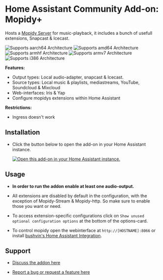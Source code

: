 # Home Assistant Community Add-on: Mopidy+

Hosts a [Mopidy Server](https://mopidy.com/) for music-playback, it includes a bunch of usefull extensions, Snapcast & Icecast.

![Supports aarch64 Architecture][aarch64-shield] ![Supports amd64 Architecture][amd64-shield] ![Supports armhf Architecture][armhf-shield] ![Supports armv7 Architecture][armv7-shield] ![Supports i386 Architecture][i386-shield]

**Features:**
- Output types: Local audio-adapter, snapcast & Icecast.
- Source types: Local music & playlists, mediastreams, YouTube, Soundcloud & Mixcloud
- Web-interfaces: Iris & Yap
- Configure mopidys extensions within Home Assistant

**Restrictions:**
- Ingress doesn't work

## Installation

- Click the button below to open the add-on in your Home Assistant instance.

  [![Open this add-on in your Home Assistant instance.][addon-badge]][addon]

## Usage

- **In order to run the addon enable at least one audio-output.**

- All extensions are disabled by default in the configuration, with the exception of Mopidy-Stream & Mopidy-http. So make sure to enable those you want or need.

- To access extension-specific configurations click on `Show unused optional configuration options` at the bottom of the options-card.

- To control mopidy open the webinterface at `http://[HOSTNAME]:8066` or install [bushvin's Home Assistant Integration][ha-integration].

## Support

- [Discuss the addon here][discussions]

- [Report a bug or request a feature here][issue]

[addon-badge]: https://my.home-assistant.io/badges/supervisor_addon.svg
[addon]: https://my.home-assistant.io/redirect/supervisor_addon/?addon=e34e2f70_mopidy&repository_url=https%3A%2F%2Fgithub.com%2FSwitch123456789%2FSwitch-s-Home-Assistant-Add-ons
[issue]: https://github.com/Switch123456789/Switch-s-Home-Assistant-Add-ons/issues
[discussions]: https://github.com/Switch123456789/Switch-s-Home-Assistant-Add-ons/discussions
[ha-integration]: https://github.com/bushvin/hass-integrations

[aarch64-shield]: https://img.shields.io/badge/aarch64-yes-green.svg
[amd64-shield]: https://img.shields.io/badge/amd64-yes-green.svg
[armhf-shield]: https://img.shields.io/badge/armhf-yes-green.svg
[armv7-shield]: https://img.shields.io/badge/armv7-yes-green.svg
[i386-shield]: https://img.shields.io/badge/i386-yes-green.svg